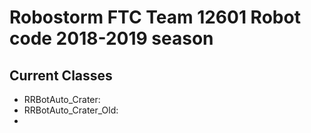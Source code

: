 # Robostorm FTC Team 12601 Robot code 2018-2019 season

## Current Classes
- RRBotAuto_Crater:
- RRBotAuto_Crater_Old:
- 
